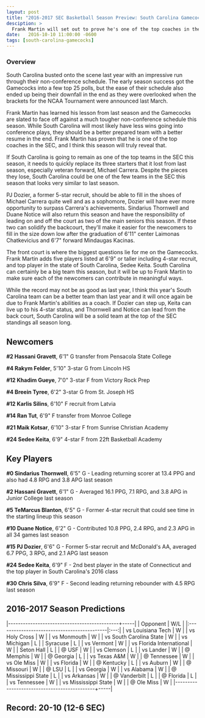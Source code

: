 ```yaml
---
layout: post
title: "2016-2017 SEC Basketball Season Preview: South Carolina Gamecocks"
desciption: >
  Frank Martin will set out to prove he's one of the top coaches in the SEC this season as South Carolina will attempt to make another run to March Madness.
date:   2016-10-10 11:00:00 -0600
tags: [south-carolina-gamecocks]
---
```

### Overview
South Carolina busted onto the scene last year with an impressive run through their non-conference schedule. The early season success got the Gamecocks into a few top 25 polls, but the ease of their schedule also ended up being their downfall in the end as they were overlooked when the brackets for the NCAA Tournament were announced last March.

Frank Martin has learned his lesson from last season and the Gamecocks are slated to face off against a much tougher non-conference schedule this season. While South Carolina will most likely have less wins going into conference plays, they should be a better prepared team with a better resume in the end. Frank Martin has proven that he is one of the top coaches in the SEC, and I think this season will truly reveal that.

If South Carolina is going to remain as one of the top teams in the SEC this season, it needs to quickly replace its three starters that it lost from last season, especially veteran forward, Michael Carrera. Despite the pieces they lose, South Carolina could be one of the few teams in the SEC this season that looks very similar to last season.

PJ Dozier, a former 5-star recruit, should be able to fill in the shoes of Michael Carrera quite well and as a sophomore, Dozier will have ever more opportunity to surpass Carrera's achievements. Sindarius Thornwell and Duane Notice will also return this season and have the responsibility of leading on and off the court as two of the main seniors this season. If these two can solidify the backcourt, they'll make it easier for the newcomers to fill in the size down low after the graduation of 6'11" center Laimonas Chatkevicius and 6'7" forward Mindaugas Kacinas.

The front court is where the biggest questions lie for me on the Gamecocks. Frank Martin adds five players listed at 6'9" or taller including 4-star recruit, and top player in the state of South Carolina, Sedee Keita. South Carolina can certainly be a big team this season, but it will be up to Frank Martin to make sure each of the newcomers can contribute in meaningful ways.

While the record may not be as good as last year, I think this year's South Carolina team can be a better team than last year and it will once again be due to Frank Martin's abilities as a coach. If Dozier can step up, Keita can live up to his 4-star status, and Thornwell and Notice can lead from the back court, South Carolina will be a solid team at the top of the SEC standings all season long.


## Newcomers

**\#2 Hassani Gravett**, 6'1" G transfer from Pensacola State College

**\#4 Rakym Felder**, 5'10" 3-star G from Lincoln HS

**\#12 Khadim Gueye**, 7'0" 3-star F from Victory Rock Prep

**\#4 Breein Tyree**, 6'2" 3-star G from St. Joseph HS

**\#12 Karlis Silins**, 6'10" F recruit from Latvia

**\#14 Ran Tut**, 6'9" F transfer from Monroe College

**\#21 Maik Kotsar**, 6'10" 3-star F from Sunrise Christian Academy

**\#24 Sedee Keita**, 6'9" 4-star F from 22ft Basketball Academy


## Key Players

**\#0 Sindarius Thornwell**, 6'5" G - Leading returning scorer at 13.4 PPG and also had 4.8 RPG and 3.8 APG last season

**\#2 Hassani Gravett**, 6'1" G - Averaged 16.1 PPG, 7.1 RPG, and 3.8 APG in Junior College last season

**\#5 TeMarcus Blanton**, 6'5" G - Former 4-star recruit that could see time in the starting lineup this season

**\#10 Duane Notice**, 6'2" G - Contributed 10.8 PPG, 2.4 RPG, and 2.3 APG in all 34 games last season

**\#15 PJ Dozier**, 6'6" G - Former 5-star recruit and McDonald's AA, averaged 6.7 PPG, 3 RPG, and 2.1 APG last season

**\#24 Sedee Keita**, 6'9" F - 2nd best player in the state of Connecticut and the top player in South Carolina's 2016 class

**\#30 Chris Silva**, 6'9" F - Second leading returning rebounder with 4.5 RPG last season


## 2016-2017 Season Predictions

|---------------------------------------------+-----|
| Opponent                                    | W/L |
|:--------------------------------------------|:---:|
| vs Louisiana Tech                           | W   |
| vs Holy Cross                               | W   |
| vs Monmouth                                 | W   |
| vs South Carolina State                     | W   |
| vs Michigan                                 | L   |
| Syracuse                                    | L   |
| vs Vermont                                  | W   |
| vs Florida International                    | W   |
| Seton Hall                                  | L   |
| @ USF                                       | W   |
| vs Clemson                                  | L   |
| vs Lander                                   | W   |
| @ Memphis                                   | W   |
| @ Georgia                                   | L   |
| vs Texas A&M                                | W   |
| @ Tennessee                                 | W   |
| vs Ole Miss                                 | W   |
| vs Florida                                  | W   |
| @ Kentucky                                  | L   |
| vs Auburn                                   | W   |
| @ Missouri                                  | W   |
| @ LSU                                       | L   |
| vs Georgia                                  | W   |
| vs Alabama                                  | W   |
| @ Mississippi State                         | L   |
| vs Arkansas                                 | W   |
| @ Vanderbilt                                | L   |
| @ Florida                                   | L   |
| vs Tennessee                                | W   |
| vs Mississippi State                        | W   |
| @ Ole Miss                                  | W   |
|---------------------------------------------+-----|

## Record: 20-10 (12-6 SEC)
